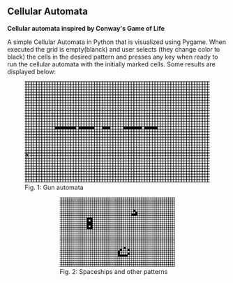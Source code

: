 ## Cellular Automata
**Cellular automata inspired by Conway's Game of Life**

A simple Cellular Automata in Python that is visualized using Pygame. When executed the grid is empty(blanck) and user selects (they change color to black) the cells in the desired pattern and presses any key when ready to run the cellular automata with the initially marked cells. Some results are displayed below:
<figure>
  <img src = "gun_automata.gif"/>
  <figcaption>Fig. 1: Gun automata <figcaption/>
<figure/>

<figure>
  <img src = "spaceships_automata.gif"/>
  <figcaption>Fig. 2: Spaceships and other patterns <figcaption/>
<figure/>

